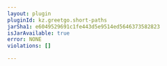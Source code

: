 ```yaml
---
layout: plugin
pluginId: kz.greetgo.short-paths
jarSha1: e6049529691c1fe443d5e9514ed5646373582823
isJarAvailable: true
error: NONE
violations: []

---
```

